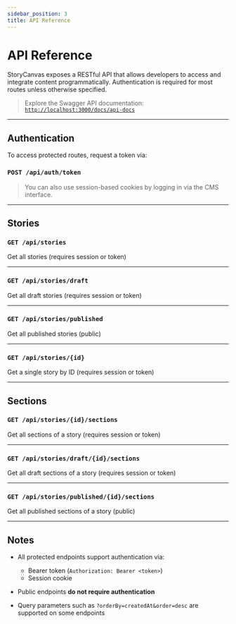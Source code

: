 ```yaml
---
sidebar_position: 3
title: API Reference
---
```


# API Reference

StoryCanvas exposes a RESTful API that allows developers to access and integrate content programmatically. Authentication is required for most routes unless otherwise specified.

> Explore the Swagger API documentation:  
> [`http://localhost:3000/docs/api-docs`](http://localhost:3000/docs/api-docs)

---

## Authentication

To access protected routes, request a token via:

### `POST /api/auth/token`


> You can also use session-based cookies by logging in via the CMS interface.

---

## Stories

### `GET /api/stories`

Get all stories (requires session or token)

---

### `GET /api/stories/draft`

Get all draft stories (requires session or token)

---

### `GET /api/stories/published`

Get all published stories (public)

---

### `GET /api/stories/{id}`

Get a single story by ID (requires session or token)

---

## Sections

### `GET /api/stories/{id}/sections`

Get all sections of a story (requires session or token)

---

### `GET /api/stories/draft/{id}/sections`

Get all draft sections of a story (requires session or token)

---

### `GET /api/stories/published/{id}/sections`

Get all published sections of a story (public)

---

## Notes

- All protected endpoints support authentication via:
  - Bearer token (`Authorization: Bearer <token>`)
  - Session cookie

- Public endpoints **do not require authentication**

- Query parameters such as `?orderBy=createdAt&order=desc` are supported on some endpoints

